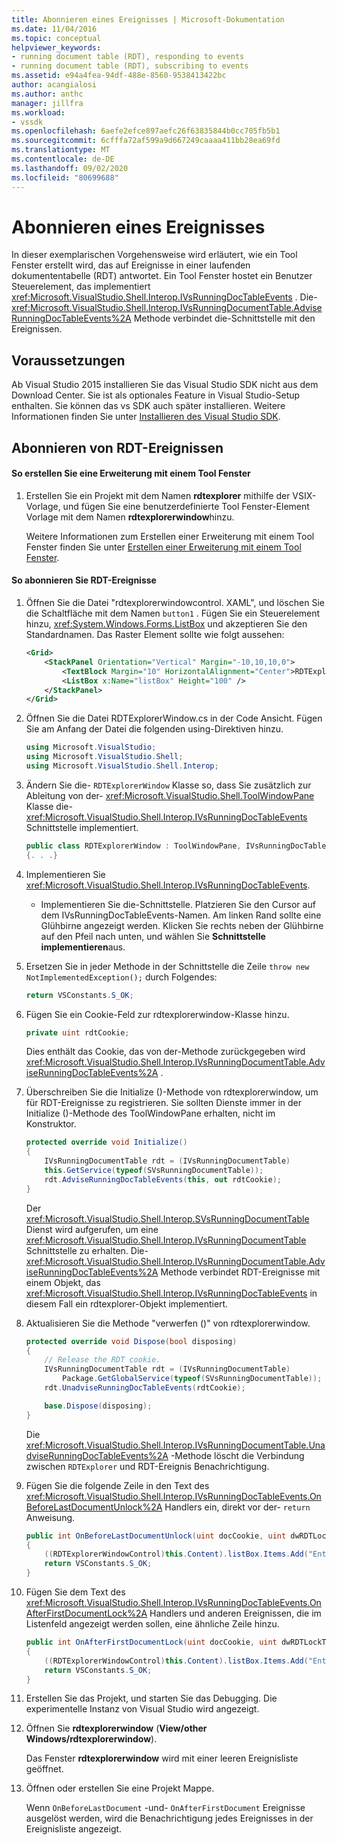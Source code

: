 ```yaml
---
title: Abonnieren eines Ereignisses | Microsoft-Dokumentation
ms.date: 11/04/2016
ms.topic: conceptual
helpviewer_keywords:
- running document table (RDT), responding to events
- running document table (RDT), subscribing to events
ms.assetid: e94a4fea-94df-488e-8560-9538413422bc
author: acangialosi
ms.author: anthc
manager: jillfra
ms.workload:
- vssdk
ms.openlocfilehash: 6aefe2efce897aefc26f63835844b0cc705fb5b1
ms.sourcegitcommit: 6cfffa72af599a9d667249caaaa411bb28ea69fd
ms.translationtype: MT
ms.contentlocale: de-DE
ms.lasthandoff: 09/02/2020
ms.locfileid: "80699688"
---
```

# <a name="subscribing-to-an-event"></a>Abonnieren eines Ereignisses
In dieser exemplarischen Vorgehensweise wird erläutert, wie ein Tool Fenster erstellt wird, das auf Ereignisse in einer laufenden dokumententabelle (RDT) antwortet. Ein Tool Fenster hostet ein Benutzer Steuerelement, das implementiert <xref:Microsoft.VisualStudio.Shell.Interop.IVsRunningDocTableEvents> . Die- <xref:Microsoft.VisualStudio.Shell.Interop.IVsRunningDocumentTable.AdviseRunningDocTableEvents%2A> Methode verbindet die-Schnittstelle mit den Ereignissen.

## <a name="prerequisites"></a>Voraussetzungen
 Ab Visual Studio 2015 installieren Sie das Visual Studio SDK nicht aus dem Download Center. Sie ist als optionales Feature in Visual Studio-Setup enthalten. Sie können das vs SDK auch später installieren. Weitere Informationen finden Sie unter [Installieren des Visual Studio SDK](../extensibility/installing-the-visual-studio-sdk.md).

## <a name="subscribing-to-rdt-events"></a>Abonnieren von RDT-Ereignissen

#### <a name="to-create-an-extension-with-a-tool-window"></a>So erstellen Sie eine Erweiterung mit einem Tool Fenster

1. Erstellen Sie ein Projekt mit dem Namen **rdtexplorer** mithilfe der VSIX-Vorlage, und fügen Sie eine benutzerdefinierte Tool Fenster-Element Vorlage mit dem Namen **rdtexplorerwindow**hinzu.

     Weitere Informationen zum Erstellen einer Erweiterung mit einem Tool Fenster finden Sie unter [Erstellen einer Erweiterung mit einem Tool Fenster](../extensibility/creating-an-extension-with-a-tool-window.md).

#### <a name="to-subscribe-to-rdt-events"></a>So abonnieren Sie RDT-Ereignisse

1. Öffnen Sie die Datei "rdtexplorerwindowcontrol. XAML", und löschen Sie die Schaltfläche mit dem Namen `button1` . Fügen Sie ein Steuerelement hinzu, <xref:System.Windows.Forms.ListBox> und akzeptieren Sie den Standardnamen. Das Raster Element sollte wie folgt aussehen:

    ```xml
    <Grid>
        <StackPanel Orientation="Vertical" Margin="-10,10,10,0">
            <TextBlock Margin="10" HorizontalAlignment="Center">RDTExplorerWindow</TextBlock>
            <ListBox x:Name="listBox" Height="100" />
        </StackPanel>
    </Grid>
    ```

2. Öffnen Sie die Datei RDTExplorerWindow.cs in der Code Ansicht. Fügen Sie am Anfang der Datei die folgenden using-Direktiven hinzu.

    ```csharp
    using Microsoft.VisualStudio;
    using Microsoft.VisualStudio.Shell;
    using Microsoft.VisualStudio.Shell.Interop;
    ```

3. Ändern Sie die- `RDTExplorerWindow` Klasse so, dass Sie zusätzlich zur Ableitung von der- <xref:Microsoft.VisualStudio.Shell.ToolWindowPane> Klasse die- <xref:Microsoft.VisualStudio.Shell.Interop.IVsRunningDocTableEvents> Schnittstelle implementiert.

    ```csharp
    public class RDTExplorerWindow : ToolWindowPane, IVsRunningDocTableEvents
    {. . .}
    ```

4. Implementieren Sie <xref:Microsoft.VisualStudio.Shell.Interop.IVsRunningDocTableEvents>.

    - Implementieren Sie die-Schnittstelle. Platzieren Sie den Cursor auf dem IVsRunningDocTableEvents-Namen. Am linken Rand sollte eine Glühbirne angezeigt werden. Klicken Sie rechts neben der Glühbirne auf den Pfeil nach unten, und wählen Sie **Schnittstelle implementieren**aus.

5. Ersetzen Sie in jeder Methode in der Schnittstelle die Zeile `throw new NotImplementedException();` durch Folgendes:

    ```csharp
    return VSConstants.S_OK;
    ```

6. Fügen Sie ein Cookie-Feld zur rdtexplorerwindow-Klasse hinzu.

    ```csharp
    private uint rdtCookie;
    ```

     Dies enthält das Cookie, das von der-Methode zurückgegeben wird <xref:Microsoft.VisualStudio.Shell.Interop.IVsRunningDocumentTable.AdviseRunningDocTableEvents%2A> .

7. Überschreiben Sie die Initialize ()-Methode von rdtexplorerwindow, um für RDT-Ereignisse zu registrieren. Sie sollten Dienste immer in der Initialize ()-Methode des ToolWindowPane erhalten, nicht im Konstruktor.

    ```csharp
    protected override void Initialize()
    {
        IVsRunningDocumentTable rdt = (IVsRunningDocumentTable)
        this.GetService(typeof(SVsRunningDocumentTable));
        rdt.AdviseRunningDocTableEvents(this, out rdtCookie);
    }
    ```

     Der <xref:Microsoft.VisualStudio.Shell.Interop.SVsRunningDocumentTable> Dienst wird aufgerufen, um eine <xref:Microsoft.VisualStudio.Shell.Interop.IVsRunningDocumentTable> Schnittstelle zu erhalten. Die- <xref:Microsoft.VisualStudio.Shell.Interop.IVsRunningDocumentTable.AdviseRunningDocTableEvents%2A> Methode verbindet RDT-Ereignisse mit einem Objekt, das <xref:Microsoft.VisualStudio.Shell.Interop.IVsRunningDocTableEvents> in diesem Fall ein rdtexplorer-Objekt implementiert.

8. Aktualisieren Sie die Methode "verwerfen ()" von rdtexplorerwindow.

    ```csharp
    protected override void Dispose(bool disposing)
    {
        // Release the RDT cookie.
        IVsRunningDocumentTable rdt = (IVsRunningDocumentTable)
            Package.GetGlobalService(typeof(SVsRunningDocumentTable));
        rdt.UnadviseRunningDocTableEvents(rdtCookie);

        base.Dispose(disposing);
    }
    ```

     Die <xref:Microsoft.VisualStudio.Shell.Interop.IVsRunningDocumentTable.UnadviseRunningDocTableEvents%2A> -Methode löscht die Verbindung zwischen `RDTExplorer` und RDT-Ereignis Benachrichtigung.

9. Fügen Sie die folgende Zeile in den Text des <xref:Microsoft.VisualStudio.Shell.Interop.IVsRunningDocTableEvents.OnBeforeLastDocumentUnlock%2A> Handlers ein, direkt vor der- `return` Anweisung.

    ```csharp
    public int OnBeforeLastDocumentUnlock(uint docCookie, uint dwRDTLockType, uint dwReadLocksRemaining, uint dwEditLocksRemaining)
    {
        ((RDTExplorerWindowControl)this.Content).listBox.Items.Add("Entering OnBeforeLastDocumentUnlock");
        return VSConstants.S_OK;
    }
    ```

10. Fügen Sie dem Text des <xref:Microsoft.VisualStudio.Shell.Interop.IVsRunningDocTableEvents.OnAfterFirstDocumentLock%2A> Handlers und anderen Ereignissen, die im Listenfeld angezeigt werden sollen, eine ähnliche Zeile hinzu.

    ```csharp
    public int OnAfterFirstDocumentLock(uint docCookie, uint dwRDTLockType, uint dwReadLocksRemaining, uint dwEditLocksRemaining)
    {
        ((RDTExplorerWindowControl)this.Content).listBox.Items.Add("Entering OnAfterFirstDocumentLock");
        return VSConstants.S_OK;
    }
    ```

11. Erstellen Sie das Projekt, und starten Sie das Debugging. Die experimentelle Instanz von Visual Studio wird angezeigt.

12. Öffnen Sie **rdtexplorerwindow** (**View/other Windows/rdtexplorerwindow**).

     Das Fenster **rdtexplorerwindow** wird mit einer leeren Ereignisliste geöffnet.

13. Öffnen oder erstellen Sie eine Projekt Mappe.

     Wenn `OnBeforeLastDocument` -und- `OnAfterFirstDocument` Ereignisse ausgelöst werden, wird die Benachrichtigung jedes Ereignisses in der Ereignisliste angezeigt.
